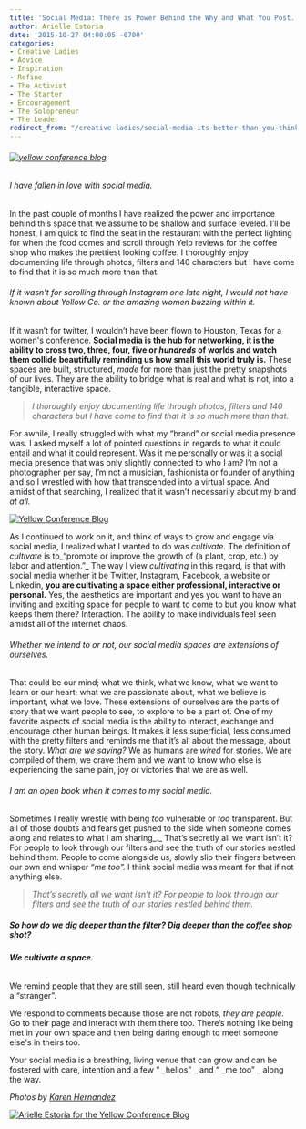 ```yaml
---
title: 'Social Media: There is Power Behind the Why and What You Post.'
author: Arielle Estoria
date: '2015-10-27 04:00:05 -0700'
categories:
- Creative Ladies
- Advice
- Inspiration
- Refine
- The Activist
- The Starter
- Encouragement
- The Solopreneur
- The Leader
redirect_from: "/creative-ladies/social-media-its-better-than-you-think/"
---
```


###### [![yellow conference blog](https://yellow-blog-images.imgix.net/2015/10/mscollection-65.jpg)](https://yellow-blog-images.imgix.net/2015/10/mscollection-65.jpg)

###### I have fallen in love with social media.

In the past couple of months I have realized the power and importance behind this space that we assume to be shallow and surface leveled. I’ll be honest, I am quick to find the seat in the restaurant with the perfect lighting for when the food comes and scroll through Yelp reviews for the coffee shop who makes the prettiest looking coffee. I thoroughly enjoy documenting life through photos, filters and 140 characters but I have come to find that it is so much more than that.

###### If it wasn’t for scrolling through Instagram one late night, I would not have known about Yellow Co. or the amazing women buzzing within it.

If it wasn’t for twitter, I wouldn’t have been flown to Houston, Texas for a women's conference. **Social media is the hub for networking, it is the ability to cross two, three, four, five or _hundreds_ of worlds and watch them collide beautifully reminding us how small this world truly is.** These spaces are built, structured, _made_ for more than just the pretty snapshots of our lives. They are the ability to bridge what is real and what is not, into a tangible, interactive space.

> _I thoroughly enjoy documenting life through photos, filters and 140 characters but I have come to find that it is so much more than that._

For awhile, I really struggled with what my “brand” or social media presence was. I asked myself a lot of pointed questions in regards to what it could entail and what it could represent. Was it me personally or was it a social media presence that was only slightly connected to who I am? I’m not a photographer per say, I’m not a musician, fashionista or founder of anything and so I wrestled with how that transcended into a virtual space. And amidst of that searching, I realized that it wasn’t necessarily about my brand _at all._

[![Yellow Conference Blog](https://yellow-blog-images.imgix.net/2015/10/mscollection-57.jpg)](https://yellow-blog-images.imgix.net/2015/10/mscollection-57.jpg)

As I continued to work on it, and think of ways to grow and engage via social media, I realized what I wanted to do was _cultivate_. The definition of _cultivate_ is to_“promote or improve the growth of (a plant, crop, etc.) by labor and attention.”_ The way I view _cultivating_ in this regard, is that with social media whether it be Twitter, Instagram, Facebook, a website or Linkedin, **you are cultivating a space either professional, interactive or personal.** Yes, the aesthetics are important and yes you want to have an inviting and exciting space for people to want to come to but you know what keeps them there? Interaction. The ability to make individuals feel seen amidst all of the internet chaos.

###### Whether we intend to or not, our social media spaces are extensions of ourselves.

That could be our mind; what we think, what we know, what we want to learn or our heart; what we are passionate about, what we believe is important, what we love. These extensions of ourselves are the parts of story that we want people to see, to explore to be a part of. One of my favorite aspects of social media is the ability to interact, exchange and encourage other human beings. It makes it less superficial, less consumed with the pretty filters and reminds me that it’s all about the message, about the story. _What are we saying?_ We as humans are _wired_ for stories. We are compiled of them, we crave them and we want to know who else is experiencing the same pain, joy or victories that we are as well.

###### I am an open book when it comes to my social media.

Sometimes I really wrestle with being _too_ vulnerable or _too_ transparent. But all of those doubts and fears get pushed to the side when someone comes along and relates to what I am sharing_._ That’s secretly all we want isn’t it? For people to look through our filters and see the truth of our stories nestled behind them. People to come alongside us, slowly slip their fingers between our own and whisper “_me too”._ I think social media was meant for that if not anything else.

> _That’s secretly all we want isn’t it? For people to look through our filters and see the truth of our stories nestled behind them._

##### So how do we dig deeper than the filter? Dig deeper than the coffee shop shot?

###### **We cultivate a space.**

We remind people that they are still seen, still heard even though technically a “stranger”.

We respond to comments because those are not robots, _they are people._ Go to their page and interact with them there too. There’s nothing like being met in your own space and then being daring enough to meet someone else's in theirs too.

Your social media is a breathing, living venue that can grow and can be fostered with care, intention and a few “ _hellos” _ and “ _me too” _ along the way.

_Photos by [Karen Hernandez](http://www.karenmariehernandez.com/)_

[![Arielle Estoria for the Yellow Conference Blog](https://yellow-blog-images.imgix.net/2015/09/arielleestoria.jpg)](http://chroniclesofalioness.com/)
